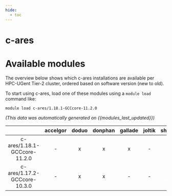 ```yaml
---
hide:
  - toc
---
```


c-ares
======

# Available modules


The overview below shows which c-ares installations are available per HPC-UGent Tier-2 cluster, ordered based on software version (new to old).

To start using c-ares, load one of these modules using a `module load` command like:

```shell
module load c-ares/1.18.1-GCCcore-11.2.0
```

*(This data was automatically generated on {{modules_last_updated}})*  

| |accelgor|doduo|donphan|gallade|joltik|shinx|skitty|
| :---: | :---: | :---: | :---: | :---: | :---: | :---: | :---: |
|c-ares/1.18.1-GCCcore-11.2.0|-|x|x|x|-|-|-|
|c-ares/1.17.2-GCCcore-10.3.0|-|x|x|-|-|-|-|
